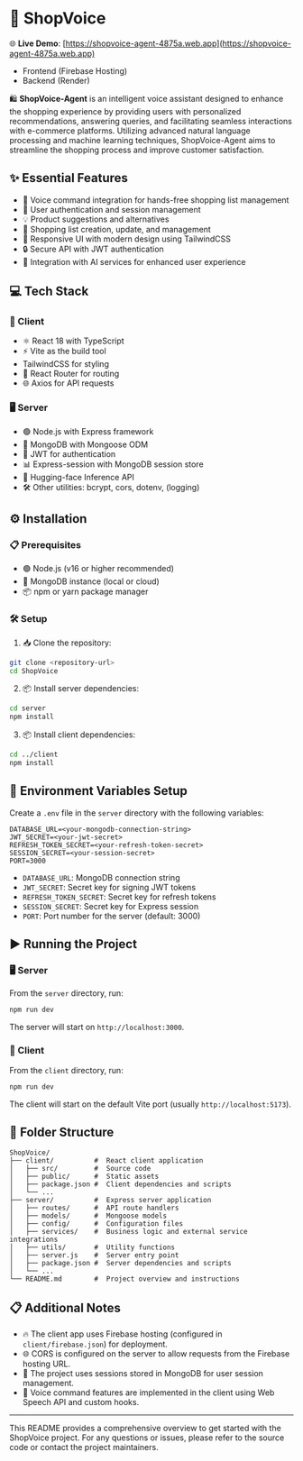 # 🛒 ShopVoice

🌐 **Live Demo**: [https://shopvoice-agent-4875a.web.app](https://shopvoice-agent-4875a.web.app)

- Frontend (Firebase Hosting)
- Backend (Render) 

🛍️ **ShopVoice-Agent** is an intelligent voice assistant designed to enhance the shopping experience by providing users with personalized recommendations, answering queries, and facilitating seamless interactions with e-commerce platforms. Utilizing advanced natural language processing and machine learning techniques, ShopVoice-Agent aims to streamline the shopping process and improve customer satisfaction.

## ✨ Essential Features

- 🎤 Voice command integration for hands-free shopping list management
- 🔐 User authentication and session management
- 💡 Product suggestions and alternatives
- 📝 Shopping list creation, update, and management
- 📱 Responsive UI with modern design using TailwindCSS
- 🔒 Secure API with JWT authentication
- 🤖 Integration with AI services for enhanced user experience

## 💻 Tech Stack

### 🚀 Client

- ⚛️ React 18 with TypeScript
- ⚡ Vite as the build tool
-    TailwindCSS for styling
- 🧭 React Router for routing
- 🌐 Axios for API requests

### 🖥️ Server

- 🟢 Node.js with Express framework
- 🍃 MongoDB with Mongoose ODM
- 🔑 JWT for authentication
- 📊 Express-session with MongoDB session store
- 🧠 Hugging-face Inference API
- 🛠️ Other utilities: bcrypt, cors, dotenv, (logging)

## ⚙️ Installation

### 📋 Prerequisites

- 🟢 Node.js (v16 or higher recommended)
- 🍃 MongoDB instance (local or cloud)
- 📦 npm or yarn package manager

### 🛠️ Setup

1. 📥 Clone the repository:

```bash
git clone <repository-url>
cd ShopVoice
```

2. 📦 Install server dependencies:

```bash
cd server
npm install
```

3. 📦 Install client dependencies:

```bash
cd ../client
npm install
```

## 🔧 Environment Variables Setup

Create a `.env` file in the `server` directory with the following variables:

```env
DATABASE_URL=<your-mongodb-connection-string>
JWT_SECRET=<your-jwt-secret>
REFRESH_TOKEN_SECRET=<your-refresh-token-secret>
SESSION_SECRET=<your-session-secret>
PORT=3000
```

-  `DATABASE_URL`: MongoDB connection string
-  `JWT_SECRET`: Secret key for signing JWT tokens
-  `REFRESH_TOKEN_SECRET`: Secret key for refresh tokens
-  `SESSION_SECRET`: Secret key for Express session
-  `PORT`: Port number for the server (default: 3000)

## ▶️ Running the Project

### 🖥️ Server

From the `server` directory, run:

```bash
npm run dev
```

The server will start on `http://localhost:3000`.

### 🚀 Client

From the `client` directory, run:

```bash
npm run dev
```

The client will start on the default Vite port (usually `http://localhost:5173`).

## 📁 Folder Structure

```
ShopVoice/
├── client/          #  React client application
│   ├── src/         #  Source code
│   ├── public/      #  Static assets
│   ├── package.json #  Client dependencies and scripts
│   └── ...
├── server/          #  Express server application
│   ├── routes/      #  API route handlers
│   ├── models/      #  Mongoose models
│   ├── config/      #  Configuration files
│   ├── services/    #  Business logic and external service integrations
│   ├── utils/       #  Utility functions
│   ├── server.js    #  Server entry point
│   ├── package.json #  Server dependencies and scripts
│   └── ...
└── README.md        #  Project overview and instructions
```

## 📋 Additional Notes

- 🔥 The client app uses Firebase hosting (configured in `client/firebase.json`) for deployment.
- 🌐 CORS is configured on the server to allow requests from the Firebase hosting URL.
- 🍃 The project uses sessions stored in MongoDB for user session management.
- 🎤 Voice command features are implemented in the client using Web Speech API and custom hooks.

---

This README provides a comprehensive overview to get started with the ShopVoice project. For any questions or issues, please refer to the source code or contact the project maintainers.

